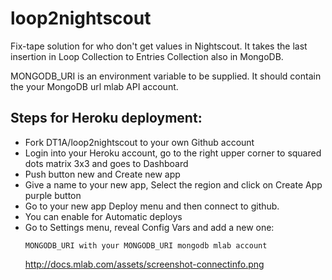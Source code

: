 # loop2nightscout
Fix-tape solution for who don't get values in Nightscout. It takes the last insertion in Loop Collection to Entries Collection also in MongoDB.

MONGODB_URI is an environment variable to be supplied. It should contain the your MongoDB url mlab API account.

## Steps for Heroku deployment:
* Fork DT1A/loop2nightscout to your own Github account
* Login into your Heroku account, go to the right upper corner to squared dots matrix 3x3 and goes to Dashboard 
* Push button new and Create new app
* Give a name to your new app, Select the region and click on Create App purple button
* Go to your new app Deploy menu and then connect to github.
* You can enable for Automatic deploys
* Go to Settings menu, reveal Config Vars and add a new one:
   ```
  MONGODB_URI with your MONGODB_URI mongodb mlab account 
  ```
  http://docs.mlab.com/assets/screenshot-connectinfo.png
  

